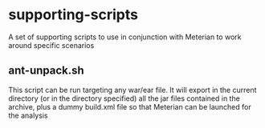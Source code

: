 # supporting-scripts
A set of supporting scripts to use in conjunction with Meterian to work around specific scenarios 

## ant-unpack.sh
This script can be run targeting any war/ear file. It will export in the current directory (or in the directory specified)
all the jar files contained in the archive, plus a dummy build.xml file so that Meterian can be launched for the analysis

